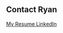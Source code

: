 Contact Ryan
------------

<!-- Resume button -->
<a href="/download/Ryan-P-Jones_Resume_9-16-15.pdf" target="_blank" class="btn btn-default btn-lg">
<i class="fa fa-file-pdf-o fa-fw"></i> My Resume
</a>
<!-- Linked in button -->
<a href="http://www.linkedin.com/pub/ryan-p-jones/30/566/964/" class="btn btn-default btn-lg" target="_blank">
<i class="fa fa-linkedin-square fa-fw"></i> LinkedIn
</a>
